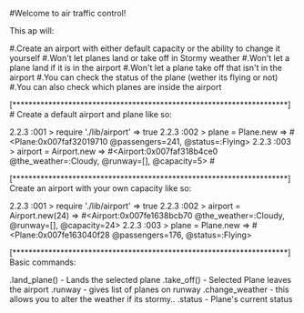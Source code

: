 
#Welcome to air traffic control!

This ap will:

 #.Create an airport with either default capacity or
    the ability to change it yourself
 #.Won't let planes land or take off in Stormy weather
 #.Won't let a plane land if it is in the airport
 #.Won't let a plane take off that isn't in the airport
 #.You can check the status of the plane (wether its flying or not)
 #.You can also check which planes are inside the airport


[*********************************************************************]
    # Create a default airport and plane like so:

2.2.3 :001 > require './lib/airport'
 => true
2.2.3 :002 > plane = Plane.new
 => #<Plane:0x007faf32019710 @passengers=241, @status=:Flying>
2.2.3 :003 > airport = Airport.new
 => #<Airport:0x007faf318b4ce0 @the_weather=:Cloudy, @runway=[], @capacity=5> #

[*********************************************************************]
        Create an airport with your own capacity like so:

2.2.3 :001 > require './lib/airport'
 => true
2.2.3 :002 > airport = Airport.new(24)
 => #<Airport:0x007fe1638bcb70 @the_weather=:Cloudy, @runway=[], @capacity=24>
2.2.3 :003 > plane = Plane.new
 => #<Plane:0x007fe163040f28 @passengers=176, @status=:Flying>

[*********************************************************************]
                    Basic commands:

<airport>.land_plane(<plane>) - Lands the selected plane
<airport>.take_off(<plane>) - Selected Plane leaves the airport
<airport>.runway - gives list of planes on runway
<airport>.change_weather - this allows you to alter the weather if its stormy..
<plane>.status - Plane's current status
